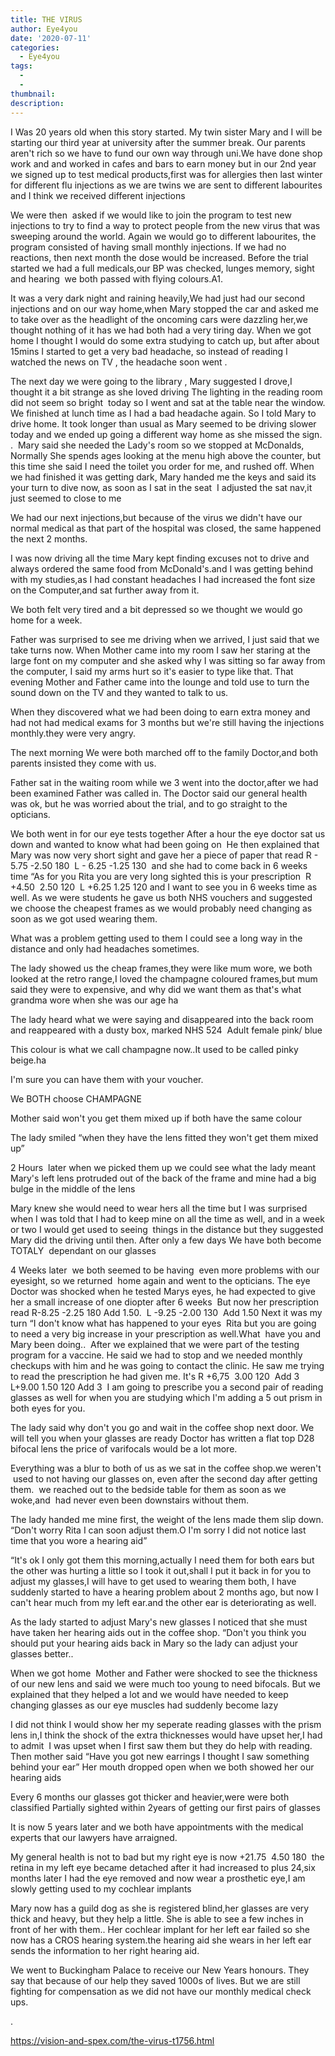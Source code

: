 ```yaml
---
title: THE VIRUS
author: Eye4you
date: '2020-07-11'
categories:
  - Eye4you
tags:
  - 
  - 
thumbnail: 
description: 
---
```


I Was 20 years old when this story started.
My twin sister Mary and I will be starting our third year at university after the summer break.
Our parents aren't rich so we have to fund our own way through uni.We have done shop work and and worked in cafes and bars to earn money but in our 2nd year we signed up to test medical products,first was for allergies then last winter for different flu injections as we are twins we are sent to different labourites and I think we received different injections

We were then  asked if we would like to join the program to test new injections to try to find a way to protect people from the new virus that was sweeping around the world.
Again we would go to different labourites, the program consisted of having small monthly injections.
If we had no reactions, then next month the dose would be increased.
Before the trial started we had a full medicals,our BP was checked, lunges memory, sight and hearing  we both passed with flying colours.A1.

It was a very dark night and raining heavily,We had just had our second injections and on our way home,when Mary stopped the car and asked me to take over as the headlight of the oncoming cars were dazzling her,we thought nothing of it has we had both had a very tiring day.
When we got home I thought I would do some extra studying to catch up, but after about 15mins I started to get a very bad headache, so instead of reading I watched the news on TV , the headache soon went .

The next day we were going to the library , Mary suggested I drove,I thought it a bit strange as she loved driving
The lighting in the reading room did not seem so bright  today so I went and sat at the table near the window. We finished at lunch time as I had a bad headache again.
So I told Mary to drive home.
It took longer than usual as Mary seemed to be driving slower today and we ended up going a different way home as she missed the sign. . 
Mary said she needed the Lady's room so we stopped at McDonalds,
Normally She spends ages looking at the menu high above the counter, but this time she said I need the toilet you order for me, and rushed off.
When we had finished it was getting dark, Mary handed me the keys and said its your turn to dive now, as soon as I sat in the seat  I adjusted the sat nav,it just seemed to close to me

We had our next injections,but because of the virus we didn't have our normal medical as that part of the hospital was closed, the same happened the next 2 months.

I was now driving all the time Mary kept finding excuses not to drive and always ordered the same food from McDonald's.and I was getting behind with my studies,as I had constant headaches I had increased the font size on the Computer,and sat further away from it.

We both felt very tired and a bit depressed so we thought we would go home for a week.

Father was surprised to see me driving when we arrived, I just said that we take turns now.
When Mother came into my room I saw her staring at the large font on my computer and she asked why I was sitting so far away from the computer, I said my arms hurt so it's easier to type like that.
That evening Mother and Father came into the lounge and told use to turn the sound down on the TV and they wanted to talk to us.

When they discovered what we had been doing to earn extra money and had not had medical exams for 3 months but we're still having the injections monthly.they were very angry.

The next morning We were both marched off to the family Doctor,and both parents insisted they come with us.

Father sat in the waiting room while we 3 went into the doctor,after we had been examined Father was called in. The Doctor said our general health was ok, but he was worried about the trial, and to go straight to the opticians.

We both went in for our eye tests together
After a hour the eye doctor sat us down and wanted to know what had been going on 
He then explained that Mary was now very short sight and gave her a piece of paper that read R - 5.75 -2.50 180  L - 6.25 -1.25 130  and she had to come back in 6 weeks time
“As for you Rita you are very long sighted this is your prescription
 R +4.50  2.50 120  L +6.25 1.25 120 and I want to see you in 6 weeks time as well.
As we were students he gave us both NHS vouchers and suggested we choose the cheapest frames as we would probably need changing as soon as we got used wearing them.

What was a problem getting used to them I could see a long way in the distance and only had headaches sometimes.

The lady showed us the cheap frames,they were like mum wore, we both looked at the retro range,I loved the champagne coloured frames,but mum said they were to expensive, and why did we want them as that's what grandma wore when she was our age ha 

The lady heard what we were saying and disappeared into the back room and reappeared with a dusty box, marked NHS 524  Adult female pink/ blue 

This colour is what we call champagne now..It used to be called pinky beige.ha

I'm sure you can have them with your voucher.

We BOTH choose CHAMPAGNE 

Mother said won't you get them mixed up if both have the same colour

The lady smiled “when they have the lens fitted they won't get them mixed up”

2 Hours  later when we picked them up we could see what the lady meant Mary's left lens protruded out of the back of the frame and mine had a big bulge in the middle of the lens 

Mary knew she would need to wear hers all the time but I was surprised when I was told that I had to keep mine on all the time as well, and in a week or two I would get used to seeing  things in the distance but they suggested Mary did the driving until then.
After only a few days We have both become TOTALY  dependant on our glasses 


4 Weeks later  we both seemed to be having  even more problems with our eyesight, so we returned  home again and went to the opticians.
The eye Doctor was shocked when he tested Marys eyes, he had expected to give her a small increase of one diopter after 6 weeks 
But now her prescription read R-8.25 -2.25 180 Add 1.50.  L -9.25 -2.00 130  Add 1.50
Next it was my turn
“I don't know what has happened to your eyes  Rita but you are going to need a very big increase in your prescription as well.What  have you and Mary been doing..
 After we explained that we were part of the testing program for a vaccine.
He said we had to stop and we needed monthly checkups with him and he was going to contact the clinic.
He saw me trying to read the prescription he had given me.
It's R +6,75  3.00 120  Add 3   L+9.00 1.50 120 Add 3 
I am going to prescribe you a second pair of reading glasses as well for when you are studying which I'm adding a 5 out prism in both eyes for you.

The lady said why don't you go and wait in the coffee shop next door. We will tell you when your glasses are ready Doctor has written a flat top D28 bifocal lens the price of varifocals would be a lot more.

Everything was a blur to both of us as we sat in the coffee shop.we weren't  used to not having our glasses on, even after the second day after getting them.  we reached out to the bedside table for them as soon as we woke,and  had never even been downstairs without them.

The lady handed me mine first, the weight of the lens made them slip down.
“Don't worry Rita I can soon adjust them.O I'm sorry I did not notice last time that you wore a hearing aid”

“It's ok I only got them this morning,actually I need them for both ears but the other was hurting a little so I took it out,shall I put it back in for you to adjust my glasses,I will have to get used to wearing them both, I have suddenly started to have a hearing problem about 2 months ago, but now I can't hear much from my left ear.and the other ear is deteriorating as well.

As the lady started to adjust Mary's new glasses I noticed that she must have taken her hearing aids out in the coffee shop.
“Don't you think you should put your hearing aids back in Mary so the lady can adjust your glasses better..

When we got home  Mother and Father were shocked to see the thickness of our new lens and said we were much too young to need bifocals.
But we explained that they helped a lot and we would have needed to keep changing glasses as our eye muscles had suddenly become lazy 

I did not think I would show her my seperate reading glasses with the prism lens in,I think the shock of the extra thicknesses would have upset her,I had to admit  I was upset when I first saw them but they do help with reading.
 
Then mother said “Have you got new earrings I thought I saw something behind your ear”
Her mouth dropped open when we both showed her our hearing aids 

Every 6 months our glasses got thicker and heavier,were were both classified Partially sighted within 2years of getting our first pairs of glasses 


It is now 5 years later and we both have appointments with the medical experts that our lawyers have arraigned.

My general health is not to bad but my right eye is now +21.75  4.50 180  the retina in my left eye became detached after it had increased to plus 24,six months later I had the eye removed and now wear a prosthetic eye,I am slowly getting used to my cochlear implants

Mary now has a guild dog as she is registered blind,her glasses are very thick and heavy, but they help a little. She is able to see a few inches in front of her with them..
Her cochlear implant for her left ear failed so she now has a CROS hearing system.the hearing aid she wears in her left ear sends the information to her right hearing aid.

We went to Buckingham Palace to receive our New Years honours. They say that because of our help they saved 1000s of lives.
But we are still fighting for compensation as we did not have our monthly medical check ups.







.

https://vision-and-spex.com/the-virus-t1756.html
